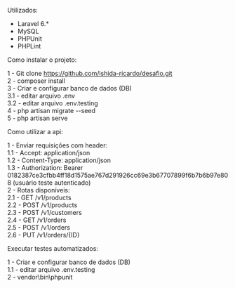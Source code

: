 Utilizados:
- Laravel 6.*
- MySQL 
- PHPUnit
- PHPLint

Como instalar o projeto:

1 - Git clone https://github.com/ishida-ricardo/desafio.git <br/>
2 - composer install <br/>
3 - Criar e configurar banco de dados (DB)  <br/>
3.1 - editar arquivo .env <br/>
3.2 - editar arquivo .env.testing <br/>
4 - php artisan migrate --seed <br/>
5 - php artisan serve <br/>

Como utilizar a api:

1 - Enviar requisições com header: <br/>
1.1 - Accept: application/json <br/>
1.2 - Content-Type: application/json <br/>
1.3 - Authorization: Bearer 0182387ce3cfbb4ff18d1575ae767d291926cc69e3b67707899f6b7b6b97e808 (usuário teste autenticado) <br/>
2 - Rotas disponíveis: <br/>
2.1 - GET /v1/products <br/>
2.2 - POST /v1/products <br/>
2.3 - POST /v1/customers <br/>
2.4 - GET /v1/orders <br/>
2.5 - POST /v1/orders <br/>
2.6 - PUT /v1/orders/{ID} <br/>

Executar testes automatizados:

1 - Criar e configurar banco de dados (DB)  <br/>
1.1 - editar arquivo .env.testing <br/>
2 - vendor\bin\phpunit <br/>
